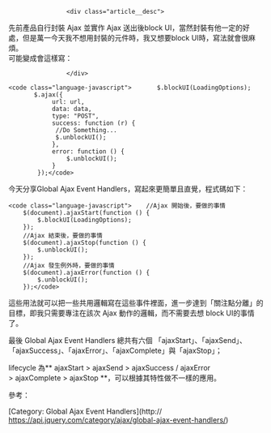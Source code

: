                     <div class="article__desc">

先前產品自行封裝 Ajax 並實作 Ajax 送出後block UI，當然封裝有他一定的好處，但是萬一今天我不想用封裝的元件時，我又想要block UI時，寫法就會很麻煩。  
 可能變成會這樣寫：

                    </div>

    <code class="language-javascript">       $.blockUI(LoadingOptions); 
           $.ajax({
                url: url,
                data: data,
                type: "POST",
                success: function (r) {
                 //Do Something...            
                 $.unblockUI();
                },
                error: function () {
                    $.unblockUI();
                }
            });</code>

今天分享Global Ajax Event Handlers，寫起來更簡單且直覺，程式碼如下：

    <code class="language-javascript">    //Ajax 開始後，要做的事情
        $(document).ajaxStart(function () {
            $.blockUI(LoadingOptions);
        });
        //Ajax 結束後，要做的事情
        $(document).ajaxStop(function () {
            $.unblockUI();
        });
        //Ajax 發生例外時，要做的事情
        $(document).ajaxError(function () {
            $.unblockUI();
        });</code>

這些用法就可以把一些共用邏輯寫在這些事件裡面，進一步達到「關注點分離」的目標，即我只需要專注在該次 Ajax 動作的邏輯，而不需要去想 block UI的事情了。

最後 Global Ajax Event Handlers 總共有六個 「ajaxStart」、「ajaxSend」、「ajaxSuccess」、「ajaxError」、「ajaxComplete」與「ajaxStop」；

lifecycle 為** ajaxStart > ajaxSend > ajaxSuccess / ajaxError > ajaxComplete > ajaxStop **，可以根據其特性做不一樣的應用。

參考：

[Category: Global Ajax Event Handlers](http:// https://api.jquery.com/category/ajax/global-ajax-event-handlers/)

                